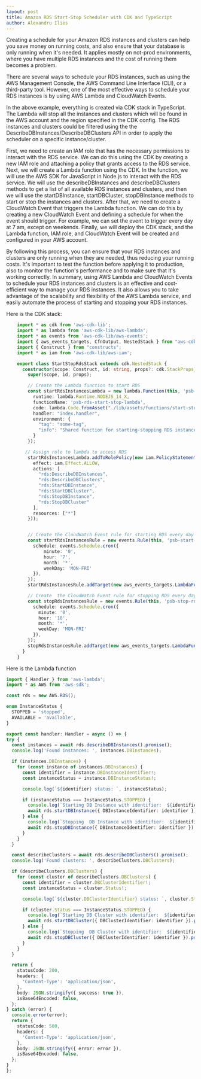 ```yaml
---
layout: post
title: Amazon RDS Start-Stop Scheduler with CDK and TypeScript
author: Alexandru Ilies
---
```



Creating a schedule for your Amazon RDS instances and clusters can help you save money on running costs, and also ensure that your database is only running when it's needed.
It applies mostly on not-prod environments, where you have multiple RDS instances and the cost of running them becomes a problem.

There are several ways to schedule your RDS instances, such as using the AWS Management Console, the AWS Command Line Interface (CLI), or a third-party tool. However, one of the most effective ways to schedule your RDS instances is by using AWS Lambda and CloudWatch Events.

In the above example, everything is created via CDK stack in TypeScript. The Lambda will stop all the instances and clusters which will be found in the AWS account and the region specified in the CDK config. The RDS instances and clusters could be filtered using the the DescribeDBInstances/DescribeDBClusters API in order to apply the scheduler on a specific instance/cluster.


First, we need to create an IAM role that has the necessary permissions to interact with the RDS service. We can do this using the CDK by creating a new IAM role and attaching a policy that grants access to the RDS service.
Next, we will create a Lambda function using the CDK. In the function, we will use the AWS SDK for JavaScript in Node.js to interact with the RDS service. We will use the describeDBInstances and describeDBClusters methods to get a list of all available RDS instances and clusters, and then we will use the startDBInstance, startDBCluster, stopDBInstance methods to start or stop the instances and clusters.
After that, we need to create a CloudWatch Event that triggers the Lambda function. We can do this by creating a new CloudWatch Event and defining a schedule for when the event should trigger. For example, we can set the event to trigger every day at 7 am, except on weekends.
Finally, we will deploy the CDK stack, and the Lambda function, IAM role, and CloudWatch Event will be created and configured in your AWS account.

By following this process, you can ensure that your RDS instances and clusters are only running when they are needed, thus reducing your running costs. It's important to test the function before applying it to production, also to monitor the function's performance and to make sure that it's working correctly.
In summary, using AWS Lambda and CloudWatch Events to schedule your RDS instances and clusters is an effective and cost-efficient way to manage your RDS instances. It also allows you to take advantage of the scalability and flexibility of the AWS Lambda service, and easily automate the process of starting and stopping your RDS instances.

Here is the CDK stack:

```typescript
    import * as cdk from 'aws-cdk-lib';
    import * as lambda from 'aws-cdk-lib/aws-lambda';
    import * as events from 'aws-cdk-lib/aws-events';
    import { aws_events_targets, CfnOutput, NestedStack } from "aws-cdk-lib";
    import { Construct } from "constructs";
    import * as iam from 'aws-cdk-lib/aws-iam';

    export class StartStopRdsStack extends cdk.NestedStack {
      constructor(scope: Construct, id: string, props?: cdk.StackProps) {
        super(scope, id, props);

        // Create the Lambda function to start RDS
        const startRdsInstancesLambda = new lambda.Function(this, 'psb-rds-start-lambda', {
          runtime: lambda.Runtime.NODEJS_14_X,
          functionName: 'psb-rds-start-stop-lambda',
          code: lambda.Code.fromAsset("./lib/assets/functions/start-stop-rds-lambda"),
          handler: "index.handler",
          environment: {
            "tag": "some-tag",
            "info": "Shared function for starting-stopping RDS instances"
          }
        });

       // Assign role to lambda to access RDS
        startRdsInstancesLambda.addToRolePolicy(new iam.PolicyStatement({
          effect: iam.Effect.ALLOW,
          actions: [
            "rds:DescribeDBInstances",
            "rds:DescribeDBClusters",
            "rds:StartDBInstance",
            "rds:StartDBCluster",
            "rds:StopDBInstance",
            "rds:StopDBCluster"
          ],
          resources: ["*"]
        }));


        // Create the CloudWatch Event rule for starting RDS every day at 7 AM
        const startRdsInstancesRule = new events.Rule(this, 'psb-start-rds-instances-rule', {
          schedule: events.Schedule.cron({
              minute: '0',
              hour: '7',
              month: '*',
              weekDay: 'MON-FRI'
          }),
        });
        startRdsInstancesRule.addTarget(new aws_events_targets.LambdaFunction(startRdsInstancesLambda));

        // Create  the CloudWatch Event rule for stopping RDS every day at 18 PM
        const stopRdsInstancesRule = new events.Rule(this, 'psb-stop-rds-instances-rule', {
          schedule: events.Schedule.cron({
            minute: '0',
            hour: '18',
            month: '*',
            weekDay: 'MON-FRI'
          }),
        });
        stopRdsInstancesRule.addTarget(new aws_events_targets.LambdaFunction(startRdsInstancesLambda));
      }
    }

```
  
  
  Here is the Lambda function
  
  ```typescript
  import { Handler } from 'aws-lambda';
import * as AWS from 'aws-sdk';

const rds = new AWS.RDS();

enum InstanceStatus {
    STOPPED = 'stopped',
    AVAILABLE = 'available',
}

export const handler: Handler = async () => {
  try {
    const instances = await rds.describeDBInstances().promise();
    console.log('Found instances: ', instances.DBInstances);

    if (instances.DBInstances) {
      for (const instance of instances.DBInstances) {
        const identifier = instance.DBInstanceIdentifier!;
        const instanceStatus = instance.DBInstanceStatus!;

        console.log(`${identifier} status: `, instanceStatus);

        if (instanceStatus === InstanceStatus.STOPPED) {
          console.log(`Starting DB Instance with identifier:  ${identifier}`);
          await rds.startDBInstance({ DBInstanceIdentifier: identifier }).promise();
        } else {
          console.log(`Stopping  DB Instance with identifier:  ${identifier}`);
          await rds.stopDBInstance({ DBInstanceIdentifier: identifier }).promise();
        }
      }
    }

    const describeClusters = await rds.describeDBClusters().promise();
    console.log('Found clusters: ', describeClusters.DBClusters);

    if (describeClusters.DBClusters) {
      for (const cluster of describeClusters.DBClusters) {
        const identifier = cluster.DBClusterIdentifier!;
        const instanceStatus = cluster.Status!;

        console.log(`${cluster.DBClusterIdentifier} status: `, cluster.Status);

        if (cluster.Status === InstanceStatus.STOPPED) {
          console.log(`Starting DB Cluster with identifier:  ${identifier}`);
          await rds.startDBCluster({ DBClusterIdentifier: identifier }).promise();
        } else {
          console.log(`Stopping  DB Cluster with identifier:  ${identifier}`);
          await rds.stopDBCluster({ DBClusterIdentifier: identifier }).promise();
        }
      }
    }

    return {
      statusCode: 200,
      headers: {
        'Content-Type': 'application/json',
      },
      body: JSON.stringify({ success: true }),
      isBase64Encoded: false,
    };
  } catch (error) {
    console.error(error);
    return {
      statusCode: 500,
      headers: {
        'Content-Type': 'application/json',
      },
      body: JSON.stringify({ error: error }),
      isBase64Encoded: false,
    };
  }
};
  ```
  
